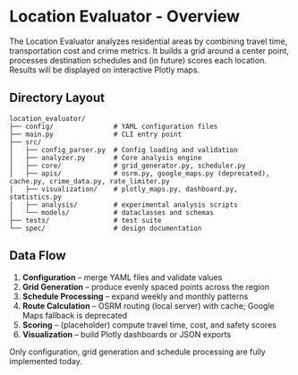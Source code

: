 # Location Evaluator - Overview

The Location Evaluator analyzes residential areas by combining travel time, transportation cost and crime metrics. It builds a grid around a center point, processes destination schedules and (in future) scores each location. Results will be displayed on interactive Plotly maps.

## Directory Layout
```text
location_evaluator/
├── config/               # YAML configuration files
├── main.py               # CLI entry point
├── src/
│   ├── config_parser.py  # Config loading and validation
│   ├── analyzer.py       # Core analysis engine
│   ├── core/             # grid_generator.py, scheduler.py
│   ├── apis/             # osrm.py, google_maps.py (deprecated), cache.py, crime_data.py, rate_limiter.py
│   ├── visualization/    # plotly_maps.py, dashboard.py, statistics.py
│   ├── analysis/         # experimental analysis scripts
│   └── models/           # dataclasses and schemas
├── tests/                # test suite
└── spec/                 # design documentation
```

## Data Flow
1. **Configuration** – merge YAML files and validate values
2. **Grid Generation** – produce evenly spaced points across the region
3. **Schedule Processing** – expand weekly and monthly patterns
4. **Route Calculation** – OSRM routing (local server) with cache; Google Maps fallback is deprecated
5. **Scoring** – (placeholder) compute travel time, cost, and safety scores
6. **Visualization** – build Plotly dashboards or JSON exports

Only configuration, grid generation and schedule processing are fully implemented today.

